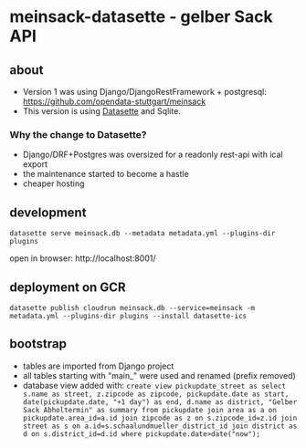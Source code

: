 # meinsack-datasette - gelber Sack API

## about

- Version 1 was using Django/DjangoRestFramework + postgresql: https://github.com/opendata-stuttgart/meinsack
- This version is using [Datasette](https://github.com/simonw/datasette) and Sqlite.

### Why the change to Datasette?

- Django/DRF+Postgres was oversized for a readonly rest-api with ical export
- the maintenance started to become a hastle
- cheaper hosting

## development

```
datasette serve meinsack.db --metadata metadata.yml --plugins-dir plugins
```

open in browser: http://localhost:8001/


## deployment on GCR

```
datasette publish cloudrun meinsack.db --service=meinsack -m metadata.yml --plugins-dir plugins --install datasette-ics
```

## bootstrap

- tables are imported from Django project
- all tables starting with "main_" were used and renamed (prefix removed)
- database view added with: ``create view pickupdate_street as select s.name as street, z.zipcode as zipcode, pickupdate.date as start, date(pickupdate.date, "+1 day") as end, d.name as district, "Gelber Sack Abholtermin" as summary from pickupdate join area as a on pickupdate.area_id=a.id join zipcode as z on s.zipcode_id=z.id join street as s on a.id=s.schaalundmueller_district_id join district as d on s.district_id=d.id where pickupdate.date>date("now");``
